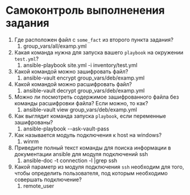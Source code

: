 # Самоконтроль выполненения задания

1. Где расположен файл с `some_fact` из второго пункта задания?
    1. group_vars/all/examp.yml
2. Какая команда нужна для запуска вашего `playbook` на окружении `test.yml`?
    1. ansible-playbook site.yml -i inventory/test.yml
3. Какой командой можно зашифровать файл?
    1. ansible-vault encrypt group_vars/deb/examp.yml
4. Какой командой можно расшифровать файл?
    1. ansible-vault decrypt group_vars/deb/examp.yml
5. Можно ли посмотреть содержимое зашифрованного файла без команды расшифровки файла? Если можно, то как?
    1. ansible-vault view group_vars/deb/examp.yml
6. Как выглядит команда запуска `playbook`, если переменные зашифрованы?
    1. ansible-playbook --ask-vault-pass
7. Как называется модуль подключения к host на windows?
    1. winrm
8. Приведите полный текст команды для поиска информации в документации ansible для модуля подключений ssh
    1.  ansible-doc -t connection -l |grep ssh
9. Какой параметр из модуля подключения `ssh` необходим для того, чтобы определить пользователя, под которым необходимо совершать подключение?
    1. remote_user